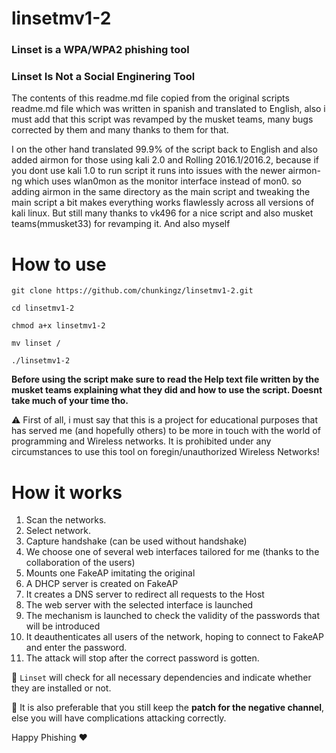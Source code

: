 # linsetmv1-2

### Linset is a WPA/WPA2 phishing tool

### Linset Is Not a Social Enginering Tool


The contents of this readme.md file copied from the original scripts readme.md file which was written in spanish and translated to English, also i must add that this script was revamped by the musket teams, many bugs corrected by them and many thanks to them for that.


I on the other hand translated 99.9% of the script back to English and also added airmon for those using kali 2.0 and Rolling 2016.1/2016.2, because if you dont use kali 1.0 to run script it runs into issues with the newer airmon-ng which uses wlan0mon as the monitor interface instead of mon0. so adding airmon in the same directory as the main script and tweaking the main script a bit makes everything works flawlessly across all versions of kali linux.
But still many thanks to vk496 for a nice script and also musket teams(mmusket33) for revamping it.
And also myself 


# How to use

```
git clone https://github.com/chunkingz/linsetmv1-2.git

cd linsetmv1-2

chmod a+x linsetmv1-2

mv linset /

./linsetmv1-2

```


**Before using the script make sure to read the Help text file written by the musket teams explaining what they did and how to use the script. Doesnt take much of your time tho.**


:warning: First of all, i must say that this is a project for educational purposes that has served me (and hopefully others) to be more in touch with the world of programming and Wireless networks. It is prohibited under any circumstances to use this tool on foregin/unauthorized Wireless Networks!


# How it works

1. Scan the networks.
2. Select network.
3. Capture handshake (can be used without handshake)
4. We choose one of several web interfaces tailored for me (thanks to the collaboration of the users)
5. Mounts one FakeAP imitating the original
6. A DHCP server is created on FakeAP
7. It creates a DNS server to redirect all requests to the Host
8. The web server with the selected interface is launched
9. The mechanism is launched to check the validity of the passwords that will be introduced
10. It deauthenticates all users of the network, hoping to connect to FakeAP and enter the password.
11. The attack will stop after the correct password is gotten.


:tada: `Linset` will check for all necessary dependencies and indicate whether they are installed or not.

:purple_heart: It is also preferable that you still keep the **patch for the negative channel**, else you will have complications attacking correctly.

Happy Phishing :heart:
